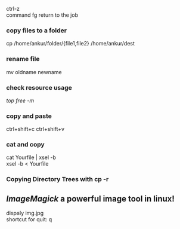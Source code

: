 ctrl-z  
command fg return to the job  
### copy files to a folder  
cp /home/ankur/folder/{file1,file2} /home/ankur/dest  
### rename file  
mv oldname newname  

### check resource usage  
*top* *free -m*  
### copy and paste  
ctrl+shift+c ctrl+shift+v  
### cat and copy 
cat Yourfile | xsel -b  
xsel -b < Yourfile  
### Copying Directory Trees with cp -r

## _*ImageMagick*_ a powerful image tool in linux!  
dispaly img.jpg  
shortcut for quit: q  
